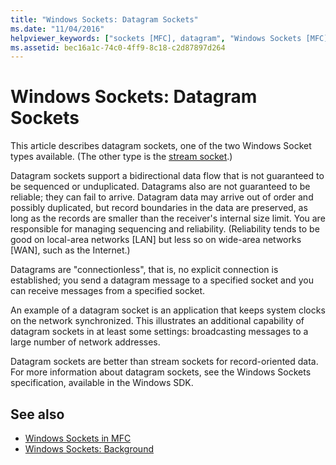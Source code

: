```yaml
---
title: "Windows Sockets: Datagram Sockets"
ms.date: "11/04/2016"
helpviewer_keywords: ["sockets [MFC], datagram", "Windows Sockets [MFC], bi-directional data flow", "datagram sockets [MFC]", "Windows Sockets [MFC], datagram", "sockets [MFC], bi-directional data flow"]
ms.assetid: bec16a1c-74c0-4ff9-8c18-c2d87897d264
---
```

# Windows Sockets: Datagram Sockets

This article describes datagram sockets, one of the two Windows Socket types available. (The other type is the [stream socket](../mfc/windows-sockets-stream-sockets.md).)

Datagram sockets support a bidirectional data flow that is not guaranteed to be sequenced or unduplicated. Datagrams also are not guaranteed to be reliable; they can fail to arrive. Datagram data may arrive out of order and possibly duplicated, but record boundaries in the data are preserved, as long as the records are smaller than the receiver's internal size limit. You are responsible for managing sequencing and reliability. (Reliability tends to be good on local-area networks [LAN] but less so on wide-area networks [WAN], such as the Internet.)

Datagrams are "connectionless", that is, no explicit connection is established; you send a datagram message to a specified socket and you can receive messages from a specified socket.

An example of a datagram socket is an application that keeps system clocks on the network synchronized. This illustrates an additional capability of datagram sockets in at least some settings: broadcasting messages to a large number of network addresses.

Datagram sockets are better than stream sockets for record-oriented data. For more information about datagram sockets, see the Windows Sockets specification, available in the Windows SDK.

## See also

- [Windows Sockets in MFC](../mfc/windows-sockets-in-mfc.md)
- [Windows Sockets: Background](../mfc/windows-sockets-background.md)
